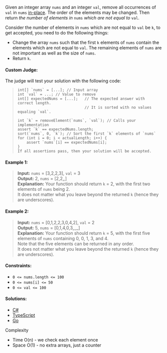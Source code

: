 Given an integer array `nums` and an integer `val`, remove all occurrences of `val` in `nums` [in-place](https://en.wikipedia.org/wiki/In-place_algorithm). The order of the elements may be changed. Then return _the number of elements in_ `nums` _which are not equal to_ `val`.

Consider the number of elements in `nums` which are not equal to `val` be `k`, to get accepted, you need to do the following things:

- Change the array `nums` such that the first `k` elements of `nums` contain the elements which are not equal to `val`. The remaining elements of `nums` are not important as well as the size of `nums`.
- Return `k`.

#### Custom Judge:

The judge will test your solution with the following code:


> ```
> int[] `nums` = [...]; // Input array  
> int `val` = ...; // Value to remove  
> int[] expectedNums = [...];   // The expected answer with correct length.  
>                               // It is sorted with no values equaling `val`.  
>
> int `k` = removeElement(`nums`, `val`); // Calls your implementation  
> assert `k` == expectedNums.length;  
> sort(`nums`, 0, `k`); // Sort the first `k` elements of `nums`  
> for (int i = 0; i < actualLength; i++) {  
>     assert `nums`[i] == expectedNums[i];  
> }  
> If all assertions pass, then your solution will be accepted.
> ```

 

#### Example 1:

> **Input:** `nums` = [3,2,2,3], `val` = 3  
> **Output:** 2, `nums` = [2,2,_,_]  
> **Explanation:** Your function should return `k` = 2, with the first two elements of `nums` being 2.  
> It does not matter what you leave beyond the returned `k` (hence they are underscores).

#### Example 2:

> **Input:** `nums` = [0,1,2,2,3,0,4,2], `val` = 2  
> **Output:** 5, `nums` = [0,1,4,0,3,_,_,_]  
> **Explanation:** Your function should return `k` = 5, with the first five elements of `nums` containing 0, 0, 1, 3, and 4.  
> Note that the five elements can be returned in any order.  
> It does not matter what you leave beyond the returned `k` (hence they are underscores).
 

#### Constraints:

- `0 <= nums.length <= 100`  
- `0 <= nums[i] <= 50`  
- `0 <= val <= 100`  

#### Solutions:

- [C#](/array-string/remove-element/remove-element.cs)
- [TypeScript](/array-string/remove-element/remove-element.ts)
- [Go](/array-string/remove-element/remove-element.go)

Complexity
- Time O(n) - we check each element once
- Space O(1) - no extra arrays, just a counter